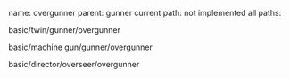 name: overgunner
parent: gunner
current path: not implemented
all paths:

  basic/twin/gunner/overgunner

  basic/machine gun/gunner/overgunner

  basic/director/overseer/overgunner
